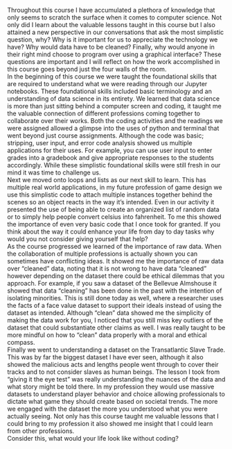 Throughout this course I have accumulated a plethora of knowledge that only seems to scratch the surface when it comes to computer science. Not only did I learn about the valuable lessons taught in this course but I also attained a new perspective in our conversations that ask the most simplistic question, why? Why is it important for us to appreciate the technology we have? Why would data have to be cleaned? Finally, why would anyone in their right mind choose to program over using a graphical interface? These questions are important and I will reflect on how the work accomplished in this course goes beyond just the four walls of the room.  
In the beginning of this course we were taught the foundational skills that are required to understand what we were reading through our Jupyter notebooks. These foundational skills included basic terminology and an understanding of data science in its entirety. We learned that data science is more than just sitting behind a computer screen and coding, it taught me the valuable connection of different professions coming together to collaborate over their works. Both the coding activities and the readings we were assigned allowed a glimpse into the uses of python and terminal that went beyond just course assignments. Although the code was basic; stripping, user input, and error code analysis showed us multiple applications for their uses. For example, you can use user input to enter grades into a gradebook and give appropriate responses to the students accordingly. While these simplistic foundational skills were still fresh in our mind it was time to challenge us.   
Next we moved onto loops and lists as our next skill to learn. This has multiple real world applications, in my future profession of game design we use this simplistic code to attach multiple instances together behind the scenes so an object reacts in the way it’s intended. Even in our activity it presented the use of being able to create an organized list of random data or to simply help people convert celsius into fahrenheit. To me this showed the importance of even very basic code that I once took for granted. If you think about the way it could enhance your life from day to day tasks why would you not consider giving yourself that help?  
As the course progressed we learned of the importance of raw data. When the collaboration of multiple professions is actually shown you can sometimes have conflicting ideas. It showed me the importance of raw data over “cleaned” data, noting that it is not wrong to have data “cleaned” however depending on the dataset there could be ethical dilemmas that you approach. For example, if you saw a dataset of the Bellevue Almshouse it showed that data “cleaning” has been done in the past with the intention of isolating minorities. This is still done today as well, where a researcher uses the facts of a face value dataset to support their ideals instead of using the dataset as intended. Although “clean” data showed me the simplicity of making the data work for you, I noticed that you still miss key outliers of the dataset that could substantiate other claims as well. I was really taught to be more mindful on how to “clean” data properly with a moral and ethical compass.  
Finally we went to understanding a dataset on the Transatlantic Slave Trade. This was by far the biggest dataset I have ever seen, although it also showed the malicious acts and lengths people went through to cover their tracks and to not consider slaves as human beings. The lesson I took from “giving it the eye test” was really understanding the nuances of the data and what story might be told there. In my profession they would use massive datasets to understand player behavior and choice allowing professionals to dictate what game they should create based on societal trends. The more we engaged with the dataset the more you understood what you were actually seeing. Not only has this course taught me valuable lessons that I could bring to my profession it also showed me insight that I could learn from other professions.   
Consider this, what would your life look like without coding?
